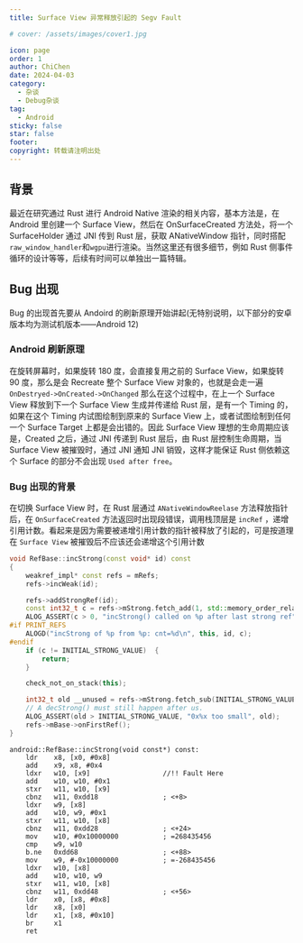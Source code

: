 ```yaml
---
title: Surface View 异常释放引起的 Segv Fault

# cover: /assets/images/cover1.jpg

icon: page
order: 1
author: ChiChen
date: 2024-04-03
category:
  - 杂谈
  - Debug杂谈
tag:
  - Android
sticky: false
star: false
footer:
copyright: 转载请注明出处
---
```


## 背景

最近在研究通过 Rust 进行 Android Native 渲染的相关内容，基本方法是，在 Android 里创建一个 Surface View，然后在 OnSurfaceCreated 方法处，将一个 SurfaceHolder 通过 JNI 传到 Rust 层，获取 ANativeWindow 指针，同时搭配`raw_window_handler`和`wgpu`进行渲染。当然这里还有很多细节，例如 Rust 侧事件循环的设计等等，后续有时间可以单独出一篇特辑。

## Bug 出现

Bug 的出现首先要从 Andoird 的刷新原理开始讲起(无特别说明，以下部分的安卓版本均为测试机版本——Android 12)

### Android 刷新原理

在旋转屏幕时，如果旋转 180 度，会直接复用之前的 Surface View，如果旋转 90 度，那么是会 Recreate 整个 Surface View 对象的，也就是会走一遍 `OnDestryed->OnCreated->OnChanged` 那么在这个过程中，在上一个 Surface View 释放到下一个 Surface View 生成并传递给 Rust 层，是有一个 Timing 的，如果在这个 Timing 内试图绘制到原来的 Surface View 上，或者试图绘制到任何一个 Surface Target 上都是会出错的。因此 Surface View 理想的生命周期应该是，Created 之后，通过 JNI 传递到 Rust 层后，由 Rust 层控制生命周期，当 Surface View 被摧毁时，通过 JNI 通知 JNI 销毁，这样才能保证 Rust 侧依赖这个 Surface 的部分不会出现 `Used after free`。

### Bug 出现的背景

在切换 Surface View 时，在 Rust 层通过 `ANativeWindowReelase` 方法释放指针后，在 `OnSurfaceCreated` 方法返回时出现段错误，调用栈顶层是 `incRef` ，递增引用计数。看起来是因为需要被递增引用计数的指针被释放了引起的，可是按道理在 `Surface View` 被摧毁后不应该还会递增这个引用计数

```cpp
void RefBase::incStrong(const void* id) const
{
    weakref_impl* const refs = mRefs;
    refs->incWeak(id);

    refs->addStrongRef(id);
    const int32_t c = refs->mStrong.fetch_add(1, std::memory_order_relaxed);  //!!Fault Here
    ALOG_ASSERT(c > 0, "incStrong() called on %p after last strong ref", refs);
#if PRINT_REFS
    ALOGD("incStrong of %p from %p: cnt=%d\n", this, id, c);
#endif
    if (c != INITIAL_STRONG_VALUE)  {
        return;
    }

    check_not_on_stack(this);

    int32_t old __unused = refs->mStrong.fetch_sub(INITIAL_STRONG_VALUE, std::memory_order_relaxed);
    // A decStrong() must still happen after us.
    ALOG_ASSERT(old > INITIAL_STRONG_VALUE, "0x%x too small", old);
    refs->mBase->onFirstRef();
}
```

```armasm
android::RefBase::incStrong(void const*) const:
	ldr    x8, [x0, #0x8]
	add    x9, x8, #0x4
	ldxr   w10, [x9]                  //!! Fault Here
	add    w10, w10, #0x1
	stxr   w11, w10, [x9]
	cbnz   w11, 0xdd18                ; <+8>
	ldxr   w9, [x8]
	add    w10, w9, #0x1
	stxr   w11, w10, [x8]
	cbnz   w11, 0xdd28                ; <+24>
	mov    w10, #0x10000000           ; =268435456
	cmp    w9, w10
	b.ne   0xdd68                     ; <+88>
	mov    w9, #-0x10000000           ; =-268435456
	ldxr   w10, [x8]
	add    w10, w10, w9
	stxr   w11, w10, [x8]
	cbnz   w11, 0xdd48                ; <+56>
	ldr    x0, [x8, #0x8]
	ldr    x8, [x0]
	ldr    x1, [x8, #0x10]
	br     x1
	ret
```

